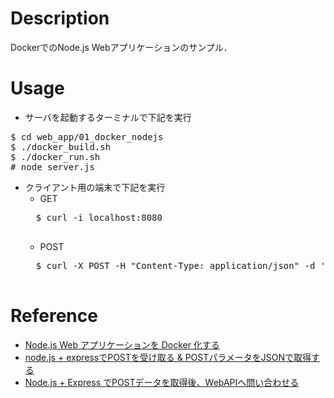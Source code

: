 # Description

DockerでのNode.js Webアプリケーションのサンプル．


# Usage

* サーバを起動するターミナルで下記を実行
<pre>
$ cd web_app/01_docker_nodejs
$ ./docker_build.sh
$ ./docker_run.sh
# node server.js
</pre>

* クライアント用の端末で下記を実行
	* GET
	<pre>
	$ curl -i localhost:8080
	</pre>
	* POST
	<pre>
	$ curl -X POST -H "Content-Type: application/json" -d '{"test":"test"}' localhost:8080/
	</pre>

# Reference

* [Node.js Web アプリケーションを Docker 化する](https://nodejs.org/ja/docs/guides/nodejs-docker-webapp/)
* [node.js + expressでPOSTを受け取る & POSTパラメータをJSONで取得する](https://qiita.com/ktanaka117/items/596febd96a63ae1431f8)
* [Node.js + Express でPOSTデータを取得後、WebAPIへ問い合わせる](https://qiita.com/ktanaka117/items/596febd96a63ae1431f8)





